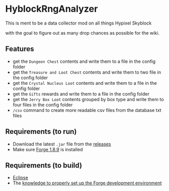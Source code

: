 # HyblockRngAnalyzer

This is ment to be a data collector mod on all things Hypixel Skyblock 

with the goal to figure out as many drop chances as possible for the wiki.

## Features

- get the `Dungeon Chest` contents and write them to a file in the config folder
- get the `Treasure and Loot Chest` contents and write them to two file in the config folder
- get the `Crystal Nucleus Loot` contents and write them to a file in the config folder
- get the `Gifts` rewards and write them to a file in the config folder
- get the `Jerry Box Loot` contents grouped by box type and write them to four files in the config folder
- `/csv` command to create more readable csv files from the database txt files

## Requirements (to run)

- Download the latest `.jar` file from the [releases](https://github.com/doej1367/HyblockRngAnalyzer/releases)
- Make sure [Forge 1.8.9](https://files.minecraftforge.net/net/minecraftforge/forge/index_1.8.9.html) is installed

## Requirements (to build)

- [Eclipse](https://www.eclipse.org/downloads/)
- The [knowledge to properly set up the Forge development environment](https://hypixel.net/threads/guide-how-to-start-create-coding-minecraft-forge-mods.551741/#post-5352380)
